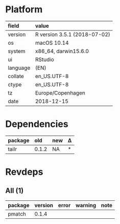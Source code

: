 # Platform

|field    |value                        |
|:--------|:----------------------------|
|version  |R version 3.5.1 (2018-07-02) |
|os       |macOS  10.14                 |
|system   |x86_64, darwin15.6.0         |
|ui       |RStudio                      |
|language |(EN)                         |
|collate  |en_US.UTF-8                  |
|ctype    |en_US.UTF-8                  |
|tz       |Europe/Copenhagen            |
|date     |2018-12-15                   |

# Dependencies

|package |old   |new |Δ  |
|:-------|:-----|:---|:--|
|tailr   |0.1.2 |NA  |*  |

# Revdeps

## All (1)

|package |version |error |warning |note |
|:-------|:-------|:-----|:-------|:----|
|pmatch  |0.1.4   |      |        |     |

